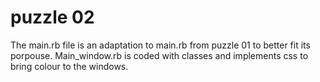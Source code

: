 # puzzle 02

The main.rb file is an adaptation to main.rb from puzzle 01 to better fit its porpouse.
Main_window.rb is coded with classes and implements css to bring colour to the windows.
